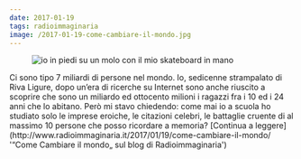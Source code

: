 ```yaml
---
date: 2017-01-19
tags: radioimmaginaria
image: /2017-01-19-come-cambiare-il-mondo.jpg
---
```

<figure><picture><img class='u-photo' alt='io in piedi su un molo con il mio skateboard in mano' src='{{ image }}'></picture></figure>
<!--more-->
Ci sono tipo 7 miliardi di persone nel mondo. Io, sedicenne strampalato di Riva Ligure, dopo un’era di ricerche su Internet sono anche riuscito a scoprire che sono un miliardo ed ottocento milioni i ragazzi fra i 10 ed i 24 anni che lo abitano. Però mi stavo chiedendo: come mai io a scuola ho studiato solo le imprese eroiche, le citazioni celebri, le battaglie cruente di al massimo 10 persone che posso ricordare a memoria? [Continua a leggere](http://www.radioimmaginaria.it/2017/01/19/come-cambiare-il-mondo/ '“Come Cambiare il mondo„ sul blog di Radioimmaginaria')
